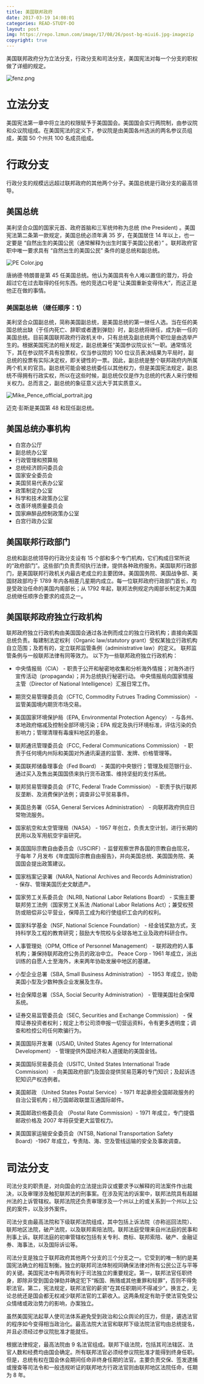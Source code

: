 ```yaml
---
title: 美国联邦政府
date: 2017-03-19 14:08:01
categories: READ-STUDY-DO
layout: post
img: https://repo.lzmun.com/image/17/08/26/post-bg-miui6.jpg-imagezip
copyright: true
---
```

美国联邦政府分为立法分支，行政分支和司法分支，美国宪法对每一个分支的职权做了详细的规定。

![fenz.png](https://ooo.0o0.ooo/2017/03/19/58ce212fd8975.png)

# 立法分支

美国宪法第一章中将立法的权限赋予于美国国会。美国国会实行两院制，由参议院和众议院组成。在美国宪法的定义下，参议院是由美国各州选派的两名参议员组成，美国 50 个州共 100 名成员组成。

# 行政分支

行政分支的规模远远超过联邦政府的其他两个分子。美国总统是行政分支的最高领导。

## 美国总统

美利坚合众国的国家元首、政府首脑和三军统帅称为总统 (the President) 。美国宪法第二条第一款规定，美国总统必须年满 35 岁，在美国居住 14 年以上，也一定要是 “自然出生的美国公民（通常解释为出生时属于美国公民者）” 。联邦政府官职中唯一要求具有 “自然出生的美国公民” 条件的是总统和副总统。

![PE Color.jpg](https://ooo.0o0.ooo/2017/03/19/58ce3d6a2bfe8.jpg)

唐纳德·特朗普是第 45 任美国总统。他认为美国具有令人难以置信的潜力，将会超过它在过去取得的任何东西。他的竞选口号是“让美国重新变得伟大”，而这正是他正在做的事情。

### 美国副总统 （继任顺序：1）

美利坚合众国副总统，简称美国副总统，是美国总统的第一继任人选。当在任的美国总统出缺（于任内死亡、辞职或者遭到弹劾）时，副总统将继任，成为新一任的美国总统。目前美国联邦政府行政机关中，只有总统及副总统两个职位是由选举产生的。根据美国宪法的相关规定，副总统兼任“美国参议院议长”一职。通常情况下，其在参议院不具有投票权，仅当参议院的 100 位议员表决结果为平局时，副总统的投票有实际决定权，即关键性的一票。因此，副总统是整个联邦政府内所属两个机关的官员。副总统可能会被总统委任以其他权力，但是美国宪法规定，副总统不得拥有行政实权，所以在这些时候，副总统仅仅是作为总统的代表人来行使相关权力。总而言之，副总统的象征意义远大于其实质意义。

![Mike_Pence_official_portrait.jpg](https://ooo.0o0.ooo/2017/03/19/58ce1cca28b2f.jpg)

迈克·彭斯是美国第 48 和现任副总统。

## 美国总统办事机构

- 白宫办公厅
- 副总统办公室
- 行政管理和预算局
- 总统经济顾问委员会
- 国家安全委员会
- 美国贸易代表办公室
- 政策制定办公室
- 科学和技术政策办公室
- 改善环境质量委员会
- 国家麻醉品控制政策办公室
- 白宫行政办公室

## 美国联邦行政部门

总统和副总统领导的行政分支设有 15 个部和多个专门机构，它们构成日常所说的“政府部门”。这些部门负责贯彻执行法律，提供各种政府服务。美国联邦行政部门，是美国联邦行政机关内最古老成立的主要团体。美国国务院、美国战争部、美国财政部均于 1789 年内各相差几星期内成立。每一位联邦政府行政部门首长，均是受政治任命的美国内阁部长；从 1792 年起，联邦法例规定内阁部长制定为美国总统继任顺序合要求的成员之一。

## 美国联邦政府独立行政机构

联邦政府独立行政机构由美国国会通过各法例而成立的独立行政机构；直接向美国总统负责。每建制法定权利（Organic law/statutory grant）受权某独立行政机构自立范围；及若有的，定立联邦监管条例（administrative law）的定义。 联邦监管条例与一般联邦法律有同等效力。 以下为一些联邦政府独立行政机构：

- 中央情报局（CIA） - 职责于公开和秘密地收集和分析海外情报；对海外进行宣传活动（propaganda）；并为总统执行秘密行动。 中央情报局向国家情报主管（Director of National Intelligence）汇报日常工作。

- 期货交易管理委员会（CFTC, Commodity Futrues Trading Commission） - 监管美国境内期货市场交易。

- 美国国家环境保护局（EPA, Environmental Protection Agency） - 与各州、本地政府缩减及控制全部环境污染；EPA 规定及执行环境标准，评估污染的负影响力；管理清理有毒废料地区的基金。

- 联邦通讯管理委员会（FCC, Federal Communications Commission） - 职责于任何境内州际和美国对外通讯渠道的监管、发牌、价格管理等。

- 美国联邦储备理事会（Fed Board） - 美国的中央银行；管理及规范银行业、通过买入及售出美国国债来执行货币政策、维持坚挺的支付系统。

- 联邦贸易管理委员会（FTC, Federal Trade Commission） - 职责于执行联邦反垄断、及消费保护法例；调查非公平贸易事件。

- 美国总务署（GSA, General Services Administration） - 向联邦政府供应日常物流服务。

- 国家航空和太空管理局（NASA） - 1957 年创立，负责太空计划，进行长期的民用以及军用航空宇宙研究。

- 美国国际宗教自由委员会（USCIRF）- 监督观察世界各国的宗教自由现况，于每年 7 月发布《年度国际宗教自由报告》，并向美国总统、美国国务院、美国国会提出政策建议。

- 国家档案记录署（NARA, National Archives and Records Administration） - 保存、管理美国历史文献遗产。

- 国家劳工关系委员会（NLRB, National Labor Relations Board） - 实施主要联邦劳工法例（国家劳工关系法 /National Labor Relations Act）；兼受权预防或赔偿非公平营业，保障员工成为和行使组织工会内的权利。

- 国家科学基金（NSF, National Science Foundation） - 经金钱奖励方式，支持科学及工程的教育研究；鼓励大专院校与全球各地工业及政府科研合作。

- 人事管理处（OPM, Office of Personnel Management） - 联邦政府的人事机构；兼保持联邦政府公务员的政冶中立。
  Peace Corp - 1961 年成立，派出训练的自愿人士至海外，未来两年协助发展中地区的基建。

- 小型企业总署（SBA, Small Business Administration） - 1953 年成立，协助美国小型及少数种族企业发展及生存。

- 社会保障总署（SSA, Social Security Administration） - 管理美国社会保障系统。

- 证券交易监管委员会（SEC, Securities and Exchange Commission） - 保障证券投资者权利；规定上市公司须申报一切营运资料，令有更多透明度；调查和检控公司任何欺骗行为。

- 美国国际开发署（USAID, United States Agency for International Development） - 管理提供外国经济和人道援助的美国金钱。

- 美国国际贸易委员会（USITC, United States International Trade Commission） - 向美国政府部门及国会提供贸易范筹的专门知识；及起诉违犯知识产权违例者。

- 美国邮政 （United States Postal Service）- 1971 年起承担全国邮政服务的自治公营机构；经万国邮政联盟互通国际邮件。

- 美国邮政价格委员会 （Postal Rate Commission）- 1971 年成立，专门提倡邮政价格及 2007 年将获受更大监管权力。

- 美国国家运输安全委员会（NTSB, National Transportation Safety Board）-1967 年成立，专责陆、海、空及管线运输的安全及事故调查。

# 司法分支

司法分支的职责是，对向国会的立法提出异议或要求予以解释的司法案件作出裁决，以及审理涉及触犯联邦法的刑事案。在涉及宪法的诉案中，联邦法院具有超越州法的上诉管辖权。联邦法院还负责审理涉及一个州以上的或关系到一个州以上公民的案件，以及涉外案件。

司法分支由最高法院和下级联邦法院组成，其中包括上诉法院（亦称巡回法院）、联邦地区法院，破产法院，以及联邦索陪法院。联邦法庭受理来自州法庭的民事和刑事上诉。联邦法庭的初审管辖权包括有关专利、商标、联邦索陪、破产、金融证券、海事法，以及国际诉讼等。

司法分支是独立于联邦政府其他两个分支的三个分支之一。它受到的唯一制约是美国宪法确立的相互制衡。独立的联邦司法体制视同确保法律对所有公民公正与平等的关键。美国宪法中有两项有利于司法独立的重要规定。第一，联邦法官任职终身，即除非受到国会弹劾并确定犯下“叛国、贿赂或其他重罪和轻罪”，否则不得免职法官。第二，宪法规定，联邦法官的薪资"在其任职期间不得减少"。换言之，无论总统还是国会都无权减少联邦法官的工薪收入。这两条规定有助于使法官免受公众情绪或政治势力的影响，办案独立。

虽然美国宪法起草人使司法体系避免受到政治和公众舆论的压力，但是，遴选法官的程序如今变得相当政治化。最高法院大法官和联邦下级法院法官均由总统提名，并且必须经过参议院批准才能就任。

根据法律规定，最高法院由 9 名法官组成。联邦下级法院，包括其司法辖区、法官人数和经费均由国会确定。所有联邦法官必须经参议院批准才能得到终身任职。但是，总统有权在国会休会期间任命非终身任期的法官。主要负责交保、签发逮捕或搜查等司法令和一般违规听证的联邦地方行政法官则由联邦地区法院任命，任期为 8 年。
